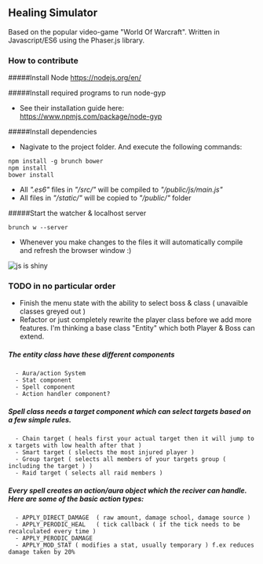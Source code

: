 ## Healing Simulator
Based on the popular video-game "World Of Warcraft". Written in Javascript/ES6 using the Phaser.js library.


### How to contribute

#####Install Node
https://nodejs.org/en/

#####Install required programs to run node-gyp
- See their installation guide here: https://www.npmjs.com/package/node-gyp

#####Install dependencies
 - Nagivate to the project folder. And execute the following commands:
```
npm install -g brunch bower
npm install
bower install
```
- All *".es6"* files in *"/src/"* will be compiled to *"/public/js/main.js"*
- All files in *"/static/"* will be copied to *"/public/"* folder

#####Start the watcher & localhost server
```
brunch w --server
```
- Whenever you make changes to the files it will automatically compile and refresh the browser window :)

![js is shiny](http://i.imgur.com/z8N8i12.gif)


### TODO in no particular order
- Finish the menu state with the ability to select boss & class ( unavaible classes greyed out )
- Refactor or just completely rewrite the player class before we add more features. I'm thinking a base class "Entity" which both Player & Boss can extend.

##### The entity class have these different components
      - Aura/action System
      - Stat component
      - Spell component
      - Action handler component?

##### Spell class needs a target component which can select targets based on a few simple rules.
      - Chain target ( heals first your actual target then it will jump to x targets with low health after that ) 
      - Smart target ( slelects the most injured player )
      - Group target ( selects all members of your targets group ( including the target ) )
      - Raid target ( selects all raid members )
##### Every spell creates an action/aura object which the reciver can handle. Here are some of the basic action types:
      - APPLY_DIRECT_DAMAGE  ( raw amount, damage school, damage source ) 
      - APPLY_PERODIC_HEAL   ( tick callback ( if the tick needs to be recalculated every time ) 
      - APPLY_PERODIC_DAMAGE  
      - APPLY_MOD_STAT ( modifies a stat, usually temporary ) f.ex reduces damage taken by 20%


